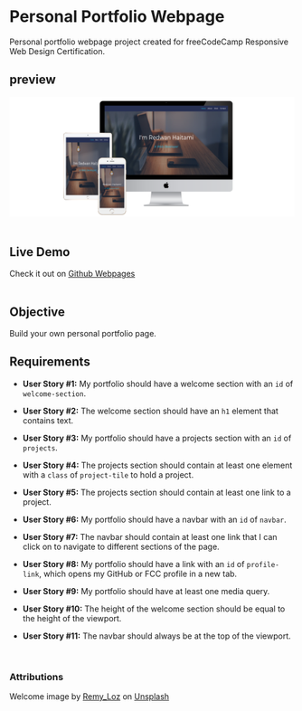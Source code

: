 # Personal Portfolio Webpage 

Personal portfolio webpage project created for freeCodeCamp Responsive Web Design Certification.<br>

## preview 

![the project preview](./images/preview.png)</br>
<br>

## Live Demo 

Check it out on [Github Webpages]()<br>
<br>

## Objective 

Build your own personal portfolio page.
<br>

## Requirements 

- **User Story #1:** My portfolio should have a welcome section with an `id` of `welcome-section`.

- **User Story #2:** The welcome section should have an `h1` element that contains text.

- **User Story #3:** My portfolio should have a projects section with an `id` of `projects`.

- **User Story #4:** The projects section should contain at least one element with a `class` of `project-tile` to hold a project.

- **User Story #5:** The projects section should contain at least one link to a project.

- **User Story #6:** My portfolio should have a navbar with an `id` of `navbar`.

- **User Story #7:** The navbar should contain at least one link that I can click on to navigate to different sections of the page.

- **User Story #8:** My portfolio should have a link with an `id` of `profile-link`, which opens my GitHub or FCC profile in a new tab.

- **User Story #9:** My portfolio should have at least one media query.

- **User Story #10:** The height of the welcome section should be equal to the height of the viewport.

- **User Story #11:** The navbar should always be at the top of the viewport.
<br>

### Attributions 

Welcome image by [Remy_Loz](https://unsplash.com/@remyloz?utm_content=creditCopyText&utm_medium=referral&utm_source=unsplash) on [Unsplash](https://unsplash.com)
